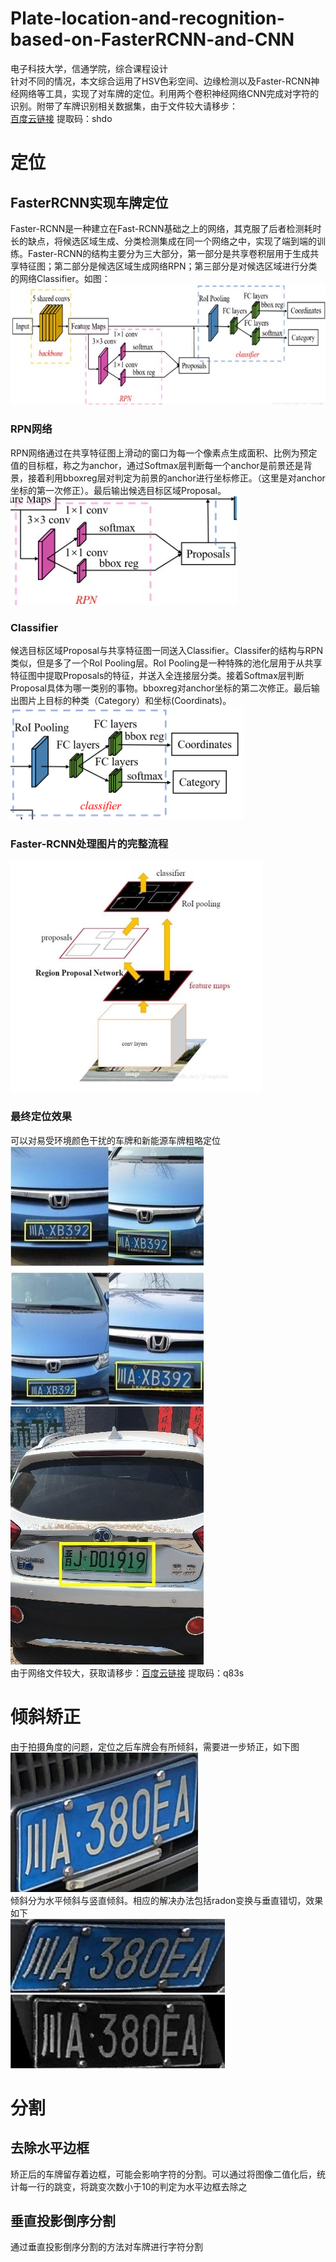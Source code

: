 # Plate-location-and-recognition-based-on-FasterRCNN-and-CNN
电子科技大学，信通学院，综合课程设计<br>
针对不同的情况，本文综合运用了HSV色彩空间、边缘检测以及Faster-RCNN神经网络等工具，实现了对车牌的定位。利用两个卷积神经网络CNN完成对字符的识别。附带了车牌识别相关数据集，由于文件较大请移步：<br>[百度云链接](https://pan.baidu.com/s/1ugnH5fGQ1ZP2Kyft65wngw)  提取码：shdo<br>
# 定位
## FasterRCNN实现车牌定位
Faster-RCNN是一种建立在Fast-RCNN基础之上的网络，其克服了后者检测耗时长的缺点，将候选区域生成、分类检测集成在同一个网络之中，实现了端到端的训练。Faster-RCNN的结构主要分为三大部分，第一部分是共享卷积层用于生成共享特征图；第二部分是候选区域生成网络RPN；第三部分是对候选区域进行分类的网络Classifier。如图：![FasterRCNN](./Faster-RCNN/img/FRCNN.jpg)
### RPN网络
RPN网络通过在共享特征图上滑动的窗口为每一个像素点生成面积、比例为预定值的目标框，称之为anchor，通过Softmax层判断每一个anchor是前景还是背景，接着利用bboxreg层对判定为前景的anchor进行坐标修正。（这里是对anchor坐标的第一次修正）。最后输出候选目标区域Proposal。<br>
![RPN](./Faster-RCNN/img/RPN.jpg)
### Classifier
候选目标区域Proposal与共享特征图一同送入Classifier。Classifer的结构与RPN类似，但是多了一个RoI Pooling层。RoI Pooling是一种特殊的池化层用于从共享特征图中提取Proposals的特征，并送入全连接层分类。接着Softmax层判断Proposal具体为哪一类别的事物。bboxreg对anchor坐标的第二次修正。最后输出图片上目标的种类（Category）和坐标(Coordinats)。<br>
![classifier](./Faster-RCNN/img/classifier.jpg)
### Faster-RCNN处理图片的完整流程
![process](./Faster-RCNN/img/process.jpg)
### 最终定位效果
可以对易受环境颜色干扰的车牌和新能源车牌粗略定位<br>
![result1](./Faster-RCNN/img/result1.jpg) ![result2](./Faster-RCNN/img/result2.jpg)<br>
由于网络文件较大，获取请移步：[百度云链接](https://pan.baidu.com/s/1ivUqZC3dtqKCw75f2MkFPw)  提取码：q83s<br>
# 倾斜矫正
由于拍摄角度的问题，定位之后车牌会有所倾斜，需要进一步矫正，如下图<br>
![original](./img/original.jpg)<br>
倾斜分为水平倾斜与竖直倾斜。相应的解决办法包括radon变换与垂直错切，效果如下<br>
![radon](./img/radon.jpg "radon变换示意图")  ![cut](./img/cut.jpg "垂直错切示意图")<br>
# 分割
## 去除水平边框
矫正后的车牌留存着边框，可能会影响字符的分割。可以通过将图像二值化后，统计每一行的跳变，将跳变次数小于10的判定为水平边框去除之
## 垂直投影倒序分割
通过垂直投影倒序分割的方法对车牌进行字符分割<br>
